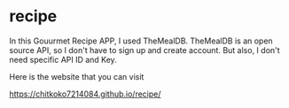 # recipe
In this Gouurmet Recipe APP, I used TheMealDB.
TheMealDB is an open source API, so I don't have to sign up and create account.
But also, I don't need specific API ID and Key.

Here is the website that you can visit

https://chitkoko7214084.github.io/recipe/
